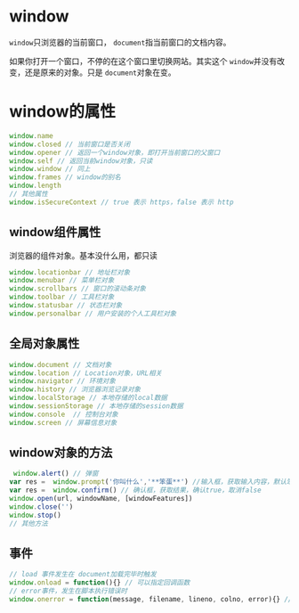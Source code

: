 # window

`window`只浏览器的当前窗口， `document`指当前窗口的文档内容。

如果你打开一个窗口，不停的在这个窗口里切换网站。其实这个 `window`并没有改变，还是原来的对象。只是 `document`对象在变。

# window的属性

```js
window.name
window.closed // 当前窗口是否关闭
window.opener // 返回一个window对象，即打开当前窗口的父窗口
window.self // 返回当前window对象，只读
window.window // 同上
window.frames // window的别名
window.length
// 其他属性
window.isSecureContext // true 表示 https，false 表示 http
```

## window组件属性
浏览器的组件对象。基本没什么用，都只读
```js
window.locationbar // 地址栏对象
window.menubar // 菜单栏对象
window.scrollbars // 窗口的滚动条对象
window.toolbar // 工具栏对象
window.statusbar // 状态栏对象
window.personalbar // 用户安装的个人工具栏对象
```

## 全局对象属性

```js
window.document // 文档对象
window.location // Location对象，URL相关
window.navigator // 环境对象
window.history // 浏览器浏览记录对象
window.localStorage // 本地存储的local数据
window.sessionStorage // 本地存储的session数据
window.console  // 控制台对象
window.screen // 屏幕信息对象
```

## window对象的方法

```js
 window.alert() // 弹窗
var res =  window.prompt('你叫什么','**笨蛋**') //输入框，获取输入内容，默认笨蛋
var res =  window.confirm() // 确认框，获取结果，确认true，取消false
window.open(url, windowName, [windowFeatures])
window.close('')
window.stop()
// 其他方法
```

## 事件

```js
// load 事件发生在 document加载完毕时触发
window.onload = function(){} // 可以指定回调函数
// error事件，发生在脚本执行错误时
window.onerror = function(message, filename, lineno, colno, error){} //可以指定回调函数,参数分别为：错误信息、出错脚本的网址、行号、列号、错误对象
```